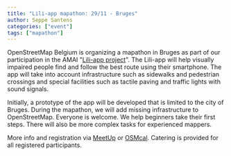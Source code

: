```yaml
---
title: "Lili-app mapathon: 29/11 - Bruges"
author: Seppe Santens
categories: ["event"]
tags: ["mapathon"]
---
```



OpenStreetMap Belgium is organizing a mapathon in Bruges as part of our participation in the AMAI "[Lili-app project](https://amai.vlaanderen/projecten/project3-lili)". The Lili-app will help visually impaired people find and follow the best route using their smartphone. The app will take into account infrastructure such as sidewalks and pedestrian crossings and special facilities such as tactile paving and traffic lights with sound signals.

Initially, a prototype of the app will be developed that is limited to the city of Bruges. During the mapathon, we will add missing infrastructure to OpenStreetMap. Everyone is welcome. We help beginners take their first steps. There will also be more complex tasks for experienced mappers.

More info and registration via [MeetUp](https://www.meetup.com/openstreetmap-belgium/events/304083372/) or [OSMcal](https://osmcal.org/event/3228/). Catering is provided for all registered participants.